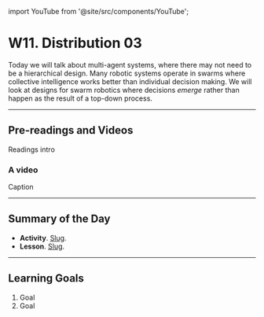 import YouTube from '@site/src/components/YouTube';

# W11. Distribution 03
Today we will talk about multi-agent systems, where there may not need to be a hierarchical design. Many robotic systems operate in swarms where collective intelligence works better than individual decision making. We will look at designs for swarm robotics where decisions *emerge* rather than happen as the result of a top-down process.

---
## Pre-readings and Videos
Readings intro

### A video
<YouTube id="id" />
Caption


---
## Summary of the Day

- **Activity**. [Slug](/docs/concepts/teaching/activities/LINK.md).
- **Lesson**. [Slug](/docs/concepts/teaching/lessons/LINK.md).

---
## Learning Goals
1. Goal
2. Goal
